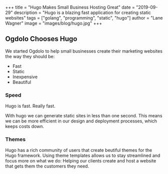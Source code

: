 +++
title = "Hugo Makes Small Business Hosting Great"
date = "2019-09-29"
description = "Hugo is a blazing fast application for creating static websites"
tags = ["golang", "programming", "static", "hugo"]
author = "Lane Wagner"
image = "images/blog/hugo.jpg"
+++

## Ogdolo Chooses Hugo


We started Ogdolo to help small businesses create their marketing websites the way they should be:

* Fast
* Static
* Inexpensive
* Beautiful

### Speed

Hugo is fast. Really fast.

With hugo we can generate static sites in less than one second. This means we can be more efficient in our
design and deployment processes, which keeps costs down.

### Themes

Hugo has a rich community of users that create beutiful themes for the Hugo framework. Using theme templates
allows us to stay streamlined and focus more on what we do: Helping our clients create and host a website that
gets them the customers they need.

